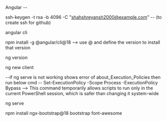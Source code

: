 Angular --

ssh-keygen -t rsa -b 4096 -C "shahshreyansh2000@example.com" -- (to create ssh for github)

angular cli

npm install -g @angular/cli@18  -->   use @ and define the version to install that version

ng version 

ng new client

--if ng serve is not working shows error of about_Execution_Policies then run below cmd --
Set-ExecutionPolicy -Scope Process -ExecutionPolicy Bypass   -->  This command temporarily allows scripts to run only in the current PowerShell session, which is safer than changing it system-wide

ng serve

npm install ngx-bootstrap@18 bootstrap font-awesome
